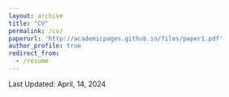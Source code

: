 ```yaml
---
layout: archive
title: "CV"
permalink: /cv/
paperurl: 'http://academicpages.github.io/files/paper1.pdf'
author_profile: true
redirect_from:
  - /resume
---
```


Last Updated: April, 14, 2024
